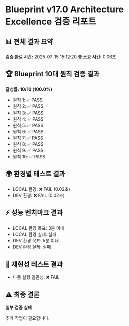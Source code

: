 
# Blueprint v17.0 Architecture Excellence 검증 리포트

## 📊 전체 결과 요약

**검증 완료 시간:** 2025-07-15 15:12:20
**총 소요 시간:** 0.06초

## 🏆 Blueprint 10대 원칙 검증 결과

**달성률: 10/10 (100.0%)**

- 원칙 1: ✅ PASS
- 원칙 2: ✅ PASS
- 원칙 3: ✅ PASS
- 원칙 4: ✅ PASS
- 원칙 5: ✅ PASS
- 원칙 6: ✅ PASS
- 원칙 7: ✅ PASS
- 원칙 8: ✅ PASS
- 원칙 9: ✅ PASS
- 원칙 10: ✅ PASS

## 🌍 환경별 테스트 결과

- LOCAL 환경: ❌ FAIL (0.02초)
- DEV 환경: ❌ FAIL (0.02초)

## ⚡ 성능 벤치마크 결과

- LOCAL 환경 목표: 3분 이내
- LOCAL 환경 실제: 실패
- DEV 환경 목표: 5분 이내
- DEV 환경 실제: 실패

## 🔄 재현성 테스트 결과

- 다중 실행 일관성: ❌ FAIL

## ⚠️ 최종 결론

**일부 검증 실패**

추가 작업이 필요합니다.
